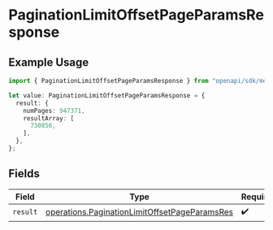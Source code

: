 # PaginationLimitOffsetPageParamsResponse

## Example Usage

```typescript
import { PaginationLimitOffsetPageParamsResponse } from "openapi/sdk/models/operations";

let value: PaginationLimitOffsetPageParamsResponse = {
  result: {
    numPages: 947371,
    resultArray: [
      730856,
    ],
  },
};
```

## Fields

| Field                                                                                                                 | Type                                                                                                                  | Required                                                                                                              | Description                                                                                                           |
| --------------------------------------------------------------------------------------------------------------------- | --------------------------------------------------------------------------------------------------------------------- | --------------------------------------------------------------------------------------------------------------------- | --------------------------------------------------------------------------------------------------------------------- |
| `result`                                                                                                              | [operations.PaginationLimitOffsetPageParamsRes](../../../sdk/models/operations/paginationlimitoffsetpageparamsres.md) | :heavy_check_mark:                                                                                                    | N/A                                                                                                                   |